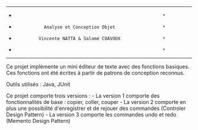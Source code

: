***************************************************************
*                                                             *
*                Analyse et Conception Objet                  * 
*              Vincente NATTA & Salomé COAVOUX                *
*                                                             *
***************************************************************

Ce projet implémente un mini éditeur de texte avec des fonctions
basiques. Ces fonctions ont été écrites à partir de patrons de 
conception reconnus.

Outils utilisés :
Java, JUnit

Ce projet comporte trois versions :
    - La version 1 comporte des fonctionnalités de base :
	copier, coller, couper
	- La version 2 comporte en plus une possibilité d'enregistrer
	et de rejouer des commandes (Controler Design Pattern)
	- La version 3 comporte les commandes undo et redo
	(Memento Design Pattern)
	
